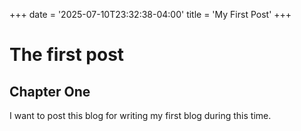 +++
date = '2025-07-10T23:32:38-04:00'
title = 'My First Post'
+++

# The first post
## Chapter One

I want to post this blog for writing my first blog during this time.
